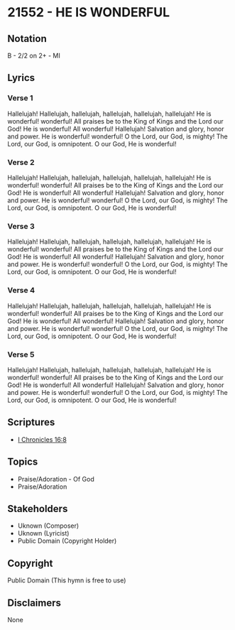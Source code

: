 # 21552 - HE IS WONDERFUL

## Notation

B - 2/2 on 2+ - MI

## Lyrics

### Verse 1

Hallelujah! Hallelujah, hallelujah, hallelujah, hallelujah, hallelujah! He is wonderful! wonderful!
All praises be to the King of Kings and the Lord our God! He is wonderful! All wonderful!
Hallelujah!  Salvation and glory, honor and power. He is wonderful! wonderful!
O the Lord, our God, is mighty! The Lord, our God, is omnipotent. O our God, He is wonderful! 

### Verse 2

Hallelujah! Hallelujah, hallelujah, hallelujah, hallelujah, hallelujah! He is wonderful! wonderful!
All praises be to the King of Kings and the Lord our God! He is wonderful! All wonderful!
Hallelujah!  Salvation and glory, honor and power. He is wonderful! wonderful!
O the Lord, our God, is mighty! The Lord, our God, is omnipotent. O our God, He is wonderful!

### Verse 3

Hallelujah! Hallelujah, hallelujah, hallelujah, hallelujah, hallelujah! He is wonderful! wonderful!
All praises be to the King of Kings and the Lord our God! He is wonderful! All wonderful!
Hallelujah!  Salvation and glory, honor and power. He is wonderful! wonderful!
O the Lord, our God, is mighty! The Lord, our God, is omnipotent. O our God, He is wonderful!

### Verse 4

Hallelujah! Hallelujah, hallelujah, hallelujah, hallelujah, hallelujah! He is wonderful! wonderful!
All praises be to the King of Kings and the Lord our God! He is wonderful! All wonderful!
Hallelujah!  Salvation and glory, honor and power. He is wonderful! wonderful!
O the Lord, our God, is mighty! The Lord, our God, is omnipotent. O our God, He is wonderful!

### Verse 5

Hallelujah! Hallelujah, hallelujah, hallelujah, hallelujah, hallelujah! He is wonderful! wonderful!
All praises be to the King of Kings and the Lord our God! He is wonderful! All wonderful!
Hallelujah!  Salvation and glory, honor and power. He is wonderful! wonderful!
O the Lord, our God, is mighty! The Lord, our God, is omnipotent. O our God, He is wonderful!


## Scriptures

- [I Chronicles 16:8](https://www.biblegateway.com/passage/?search=I%20Chronicles%2016%3A8)

## Topics

- Praise/Adoration - Of God
- Praise/Adoration

## Stakeholders

- Uknown (Composer)
- Uknown (Lyricist)
- Public Domain (Copyright Holder)

## Copyright

Public Domain
(This hymn is free to use)

## Disclaimers

None

